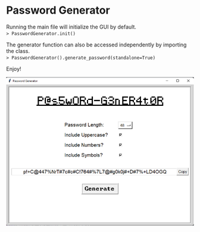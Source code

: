 # Password Generator

Running the main file will initialize the GUI by default. \
`> PasswordGenerator.init()`

The generator function can also be accessed independently by importing the class. \
`> PasswordGenerator().generate_password(standalone=True)`

Enjoy!

![image](https://github.com/Skelt3r/password-generator/blob/main/pass-gen.png)
